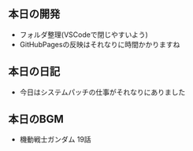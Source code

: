 ## 本日の開発
- フォルダ整理(VSCodeで閉じやすいよう)
- GitHubPagesの反映はそれなりに時間かかりますね
  
## 本日の日記
- 今日はシステムパッチの仕事がそれなりにありました

## 本日のBGM
- 機動戦士ガンダム 19話
